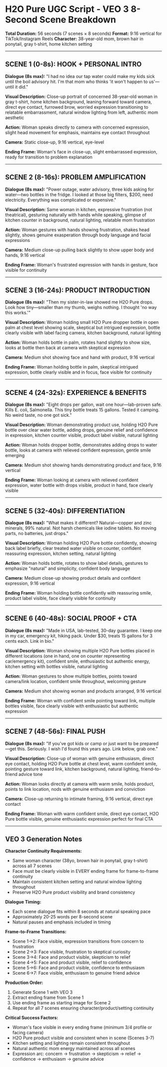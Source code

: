 # H2O Pure UGC Script - VEO 3 8-Second Scene Breakdown

**Total Duration:** 56 seconds (7 scenes × 8 seconds)
**Format:** 9:16 vertical for TikTok/Instagram Reels
**Character:** 38-year-old mom, brown hair in ponytail, gray t-shirt, home kitchen setting

---

## SCENE 1 (0-8s): HOOK + PERSONAL INTRO

**Dialogue (8s max):**
"I had no idea our tap water could make my kids sick until the boil advisory hit. I'm that mom who thinks 'it won't happen to us'—until it did."

**Visual Description:**
Close-up portrait of concerned 38-year-old woman in gray t-shirt, home kitchen background, leaning forward toward camera, direct eye contact, furrowed brow, worried expression transitioning to relatable embarrassment, natural window lighting from left, authentic mom aesthetic

**Action:**
Woman speaks directly to camera with concerned expression, slight head movement for emphasis, maintains eye contact throughout

**Camera:**
Static close-up, 9:16 vertical, eye-level

**Ending Frame:** Woman's face in close-up, slight embarrassed expression, ready for transition to problem explanation

---

## SCENE 2 (8-16s): PROBLEM AMPLIFICATION

**Dialogue (8s max):**
"Power outage, water advisory, three kids asking for water—two bottles in the fridge. I looked at those big filters, $200, need electricity. Everything was complicated or expensive."

**Visual Description:**
Same woman in kitchen, expressive frustration (not theatrical), gesturing naturally with hands while speaking, glimpse of kitchen counter in background, natural lighting, relatable mom frustration

**Action:**
Woman gestures with hands showing frustration, shakes head slightly, shows genuine exasperation through body language and facial expressions

**Camera:**
Medium close-up pulling back slightly to show upper body and hands, 9:16 vertical

**Ending Frame:** Woman's frustrated expression with hands in gesture, face visible for continuity

---

## SCENE 3 (16-24s): PRODUCT INTRODUCTION

**Dialogue (8s max):**
"Then my sister-in-law showed me H2O Pure drops. Look how tiny—smaller than my thumb, weighs nothing. I thought 'no way this works.'"

**Visual Description:**
Woman holding small H2O Pure dropper bottle in open palm at chest level showing scale, skeptical but intrigued expression, bottle clearly visible with label facing camera, kitchen background, natural lighting

**Action:**
Woman holds bottle in palm, rotates hand slightly to show size, looks at bottle then back at camera with skeptical expression

**Camera:**
Medium shot showing face and hand with product, 9:16 vertical

**Ending Frame:** Woman holding bottle in palm, skeptical intrigued expression, bottle clearly visible and in focus, face visible for continuity

---

## SCENE 4 (24-32s): EXPERIENCE & BENEFITS

**Dialogue (8s max):**
"Eight drops per gallon, wait one hour—lab-proven safe. Kills E. coli, Salmonella. This tiny bottle treats 15 gallons. Tested it camping. No weird taste, no one got sick."

**Visual Description:**
Woman demonstrating product use, holding H2O Pure bottle over clear water bottle, adding drops, genuine relief and confidence in expression, kitchen counter visible, product label visible, natural lighting

**Action:**
Woman holds dropper bottle, demonstrates adding drops to water bottle, looks at camera with relieved confident expression, gentle smile emerging

**Camera:**
Medium shot showing hands demonstrating product and face, 9:16 vertical

**Ending Frame:** Woman looking at camera with relieved confident expression, water bottle with drops visible, product in hand, face clearly visible

---

## SCENE 5 (32-40s): DIFFERENTIATION

**Dialogue (8s max):**
"What makes it different? Natural—copper and zinc minerals, 99% natural. Not harsh chemicals like iodine tablets. No moving parts, no batteries, just drops."

**Visual Description:**
Woman holding H2O Pure bottle confidently, showing back label briefly, clear treated water visible on counter, confident reassuring expression, kitchen setting, natural lighting

**Action:**
Woman holds bottle, rotates to show label details, gestures to emphasize "natural" and simplicity, confident body language

**Camera:**
Medium close-up showing product details and confident expression, 9:16 vertical

**Ending Frame:** Woman holding bottle confidently with reassuring smile, product label visible, face clearly visible for continuity

---

## SCENE 6 (40-48s): SOCIAL PROOF + CTA

**Dialogue (8s max):**
"Made in USA, lab-tested, 30-day guarantee. I keep one in my car, emergency kit, hiking pack. Under $30, treats 15 gallons for 3 cents each. Link in bio."

**Visual Description:**
Woman showing multiple H2O Pure bottles placed in different locations (one in hand, one on counter representing car/emergency kit), confident smile, enthusiastic but authentic energy, kitchen setting with bottles visible, natural lighting

**Action:**
Woman gestures to show multiple bottles, points toward camera/link location, confident smile throughout, welcoming gesture

**Camera:**
Medium shot showing woman and products arranged, 9:16 vertical

**Ending Frame:** Woman with confident smile pointing toward link, multiple bottles visible, face clearly visible with enthusiastic but authentic expression

---

## SCENE 7 (48-56s): FINAL PUSH

**Dialogue (8s max):**
"If you've got kids or camp or just want to be prepared—get this. Seriously. I wish I'd found this years ago. Link below, grab one."

**Visual Description:**
Close-up of woman with genuine enthusiasm, direct eye contact, holding H2O Pure bottle at chest level, warm confident smile, pointing gesture toward link, kitchen background, natural lighting, friend-to-friend advice tone

**Action:**
Woman looks directly at camera with warm smile, holds product, points to link location, nods with genuine enthusiasm and conviction

**Camera:**
Close-up returning to intimate framing, 9:16 vertical, direct eye contact

**Ending Frame:** Woman with warm confident smile, direct eye contact, H2O Pure bottle visible, genuine enthusiastic expression perfect for final CTA

---

## VEO 3 Generation Notes

**Character Continuity Requirements:**
- Same woman character (38yo, brown hair in ponytail, gray t-shirt) across all 7 scenes
- Face must be clearly visible in EVERY ending frame for frame-to-frame continuity
- Maintain consistent kitchen setting and natural window lighting throughout
- Preserve H2O Pure product visibility and brand consistency

**Dialogue Timing:**
- Each scene dialogue fits within 8 seconds at natural speaking pace
- Approximately 20-25 words per 8-second scene
- Natural pauses and emphasis included in timing

**Frame-to-Frame Transitions:**
- Scene 1→2: Face visible, expression transitions from concern to frustration
- Scene 2→3: Face visible, frustration to skeptical curiosity
- Scene 3→4: Face and product visible, skepticism to relief
- Scene 4→5: Face and product visible, relief to confidence
- Scene 5→6: Face and product visible, confidence to enthusiasm
- Scene 6→7: Face visible, enthusiasm to genuine friend advice

**Production Order:**
1. Generate Scene 1 with VEO 3
2. Extract ending frame from Scene 1
3. Use ending frame as starting image for Scene 2
4. Repeat for all 7 scenes ensuring character/product/setting continuity

**Critical Success Factors:**
- Woman's face visible in every ending frame (minimum 3/4 profile or facing camera)
- H2O Pure product visible and consistent when in scene (Scenes 3-7)
- Kitchen setting and lighting remain consistent throughout
- Natural authentic mom energy maintained across all scenes
- Expression arc: concern → frustration → skepticism → relief → confidence → enthusiasm → genuine advice

